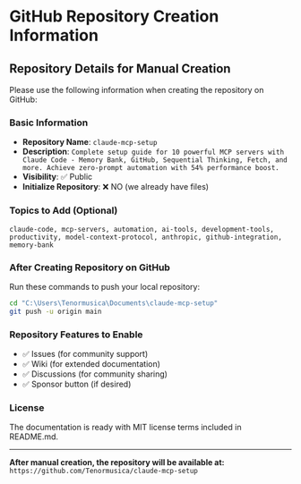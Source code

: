 # GitHub Repository Creation Information

## Repository Details for Manual Creation

Please use the following information when creating the repository on GitHub:

### Basic Information
- **Repository Name**: `claude-mcp-setup`
- **Description**: `Complete setup guide for 10 powerful MCP servers with Claude Code - Memory Bank, GitHub, Sequential Thinking, Fetch, and more. Achieve zero-prompt automation with 54% performance boost.`
- **Visibility**: ✅ Public
- **Initialize Repository**: ❌ NO (we already have files)

### Topics to Add (Optional)
```
claude-code, mcp-servers, automation, ai-tools, development-tools, productivity, model-context-protocol, anthropic, github-integration, memory-bank
```

### After Creating Repository on GitHub

Run these commands to push your local repository:

```bash
cd "C:\Users\Tenormusica\Documents\claude-mcp-setup"
git push -u origin main
```

### Repository Features to Enable
- ✅ Issues (for community support)
- ✅ Wiki (for extended documentation)  
- ✅ Discussions (for community sharing)
- ✅ Sponsor button (if desired)

### License
The documentation is ready with MIT license terms included in README.md.

---

**After manual creation, the repository will be available at:**
`https://github.com/Tenormusica/claude-mcp-setup`